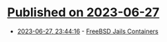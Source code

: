 # [Published on 2023-06-27](index.md)

* [2023-06-27, 23:44:16](https://lobste.rs/s/lfhj2v/freebsd_jails_containers) - [FreeBSD Jails Containers](https://vermaden.wordpress.com/2023/06/28/freebsd-jails-containers/)
